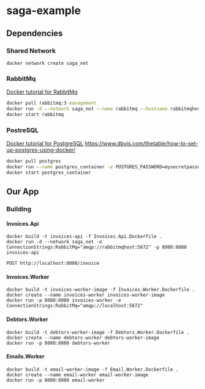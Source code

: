 # saga-example

## Dependencies

### Shared Network

```
docker network create saga_net
```

### RabbitMq

[Docker tutorial for RabbitMq](https://www.svix.com/resources/guides/rabbitmq-docker-setup-guide/#step-1-pulling-the-rabbitmq-docker-image)

```cmd
docker pull rabbitmq:3-management
docker run -d --network saga_net --name rabbitmq --hostname rabbitmqhost -p 5672:5672 -p 15672:15672 rabbitmq:3-management
docker start rabbitmq
```


### PostreSQL

[Docker tutorial for PostgreSQL](https://www.docker.com/blog/how-to-use-the-postgres-docker-official-image/)
https://www.dbvis.com/thetable/how-to-set-up-postgres-using-docker/

```cmd
docker pull postgres
docker run --name postgres_container -e POSTGRES_PASSWORD=mysecretpassword -d -p 5432:5432 -v postgres_data:/var/lib/postgresql/data postgres
docker start postgres_container
```

## Our App

### Building

#### Invoices.Api

```
docker build -t invoices-api -f Invoices.Api.Dockerfile .
docker run -d --network saga_net -e ConnectionStrings:RabbitMq="amqp://rabbitmqhost:5672" -p 8080:8080 invoices-api 
```

`POST http://localhost:8080/invoice`

#### Invoices.Worker

```
docker build -t invoices-worker-image -f Invoices.Worker.Dockerfile .
docker create --name invoices-worker invoices-worker-image
docker run -p 8080:8080 invoices-worker -e ConnectionStrings:RabbitMq="amqp://localhost:5672"
```

#### Debtors.Worker

```
docker build -t debtors-worker-image -f Debtors.Worker.Dockerfile .
docker create --name debtors-worker debtors-worker-image
docker run -p 8080:8080 debtors-worker
```

#### Emails.Worker

```
docker build -t email-worker-image -f Email.Worker.Dockerfile .
docker create --name email-worker email-worker-image
docker run -p 8080:8080 email-worker
```

